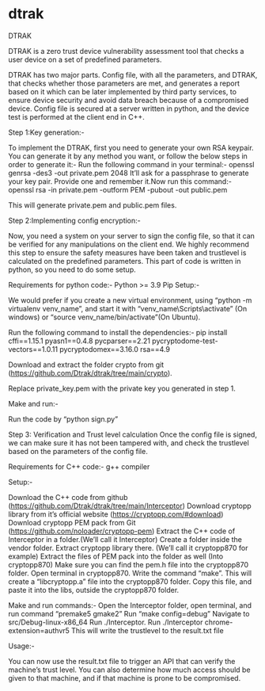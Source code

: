 # dtrak
DTRAK

DTRAK is a zero trust device vulnerability assessment tool that checks a user device on a set of predefined parameters.

DTRAK has two major parts. Config file, with all the parameters, and DTRAK, that checks whether those parameters are met, and generates a report based on it which can be later implemented by third party services, to ensure device security and avoid data breach because of a compromised device. Config file is secured at a server written in python, and the device test is performed at the client end in C++.

Step 1:Key generation:-

To implement the DTRAK, first you need to generate your own RSA keypair. You can generate it by any method you want, or follow the below steps in order to generate it:-
Run the following command in your terminal:-
openssl genrsa -des3 -out private.pem 2048
It’ll ask for a passphrase to generate your key pair. Provide one and remember it.Now run this command:-
openssl rsa -in private.pem -outform PEM -pubout -out public.pem

This will generate private.pem and public.pem files.

Step 2:Implementing config encryption:-

Now, you need a system on your server to sign the config file, so that it can be verified for any manipulations on the client end. We highly recommend this step to ensure the safety measures have been taken and trustlevel is calculated on the predefined parameters. This part of code is written in python, so you need to do some setup.

Requirements for python code:- 
Python >= 3.9
Pip
Setup:-

We would prefer if you create a new virtual environment, using “python -m virtualenv venv_name”, and start it with “venv_name\Scripts\activate” (On windows) or “source venv_name/bin/activate”(On Ubuntu).

Run the following command to install the dependencies:-
pip install cffi==1.15.1 pyasn1==0.4.8 pycparser==2.21 pycryptodome-test-vectors==1.0.11 pycryptodomex==3.16.0 rsa==4.9

Download and extract the folder crypto from git (https://github.com/Dtrak/dtrak/tree/main/crypto).

Replace private_key.pem with the private key you generated in step 1.

Make and run:-

Run the code by “python sign.py”

Step 3: Verification and Trust level calculation
Once the config file is signed, we can make sure it has not been tampered with, and check the trustlevel based on the parameters of the config file.

Requirements for C++ code:- 
g++ compiler

Setup:-

Download the C++ code from github (https://github.com/Dtrak/dtrak/tree/main/Interceptor)
Download cryptopp library from it’s official website (https://cryptopp.com/#download)
Download cryptopp PEM pack from Git (https://github.com/noloader/cryptopp-pem)
Extract the C++ code of Interceptor in a folder.(We’ll call it Interceptor)
Create a folder inside the vendor folder. Extract cryptopp library there. (We’ll call it cryptopp870 for example)
Extract the files of PEM pack into the folder as well (Into cryptopp870)
Make sure you can find the pem.h file into the cryptopp870 folder.
Open terminal in cryptopp870.
Write the command “make”.
This will create a “libcryptopp.a” file into the cryptopp870 folder.
Copy this file, and paste it into the libs, outside the cryptopp870 folder.

Make and run commands:-
Open the Interceptor folder, open terminal, and run command “premake5 gmake2”
Run “make config=debug”
Navigate to src/Debug-linux-x86_64
Run ./Interceptor.
Run ./Interceptor chrome-extension=authvr5
This will write the trustlevel to the result.txt file


Usage:- 

You can now use the result.txt file to trigger an API that can verify the machine’s trust level. You can also determine how much access should be given to that machine, and if that machine is prone to be compromised.






